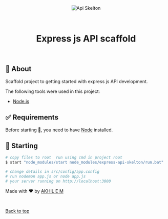 <div align="center" id="top"> 
  <img src="./.github/app.gif" alt="Api Skelton" />

  &#xa0;
</div>

<h1 align="center">Express js API scaffold</h1>


<br>

## :dart: About ##

Scaffold project to getting started with express js API development.

The following tools were used in this project:

- [Node.js](https://nodejs.org/en/)

## :white_check_mark: Requirements ##

Before starting :checkered_flag:, you need to have [Node](https://nodejs.org/en) installed.

## :checkered_flag: Starting ##

```bash
# copy files to root  run using cmd in project root
$ start "node_modules/start node_modules/express-api-skelton/run.bat"

# change details in src/config/app.config
# run nodemon app.js or node app.js
# your server running on http://localhost:3000

```

Made with :heart: by <a href="https://github.com/Akhil-EM" target="_blank">AKHIL E M</a>

&#xa0;

<a href="#top">Back to top</a>

